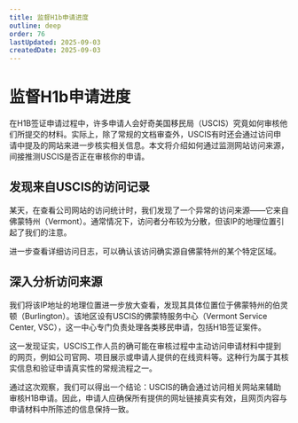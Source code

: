 ```yaml
---
title: 监督H1b申请进度
outline: deep
order: 76
lastUpdated: 2025-09-03
createdDate: 2025-09-03
---
```

# 监督H1b申请进度

在H1B签证申请过程中，许多申请人会好奇美国移民局（USCIS）究竟如何审核他们所提交的材料。实际上，除了常规的文档审查外，USCIS有时还会通过访问申请中提及的网站来进一步核实相关信息。本文将介绍如何通过监测网站访问来源，间接推测USCIS是否正在审核你的申请。

## 发现来自USCIS的访问记录

某天，在查看公司网站的访问统计时，我们发现了一个异常的访问来源——它来自佛蒙特州（Vermont）。通常情况下，访问者分布较为分散，但该IP的地理位置引起了我们的注意。

<ImageWrapper src="https://github.com/tengtianxiang/picx-images-hosting/raw/master/h1b-uscis-review-process/h1b-uscis-review-1.1hsk569qil.webp"
alt="1" />

进一步查看详细访问日志，可以确认该访问确实源自佛蒙特州的某个特定区域。

<ImageWrapper src="https://github.com/tengtianxiang/picx-images-hosting/raw/master/h1b-uscis-review-process/h1b-uscis-review-2.4cl8aynji1.webp"
alt="2" />

## 深入分析访问来源

我们将该IP地址的地理位置进一步放大查看，发现其具体位置位于佛蒙特州的伯灵顿（Burlington）。该地区设有USCIS的佛蒙特服务中心（Vermont Service Center, VSC），这一中心专门负责处理各类移民申请，包括H1B签证案件。

<ImageWrapper src="https://github.com/tengtianxiang/picx-images-hosting/raw/master/h1b-uscis-review-process/h1b-uscis-review-3.54y3sp4ft7.webp"
alt="3" />

这一发现证实，USCIS工作人员的确可能在审核过程中主动访问申请材料中提到的网页，例如公司官网、项目展示或申请人提供的在线资料等。这种行为属于其核实信息和验证申请真实性的常规流程之一。

<ImageWrapper src="https://github.com/tengtianxiang/picx-images-hosting/raw/master/h1b-uscis-review-process/h1b-uscis-review-4.1lc62w1tho.webp"
alt="4" />

通过这次观察，我们可以得出一个结论：USCIS的确会通过访问相关网站来辅助审核H1B申请。因此，申请人应确保所有提供的网址链接真实有效，且网页内容与申请材料中所陈述的信息保持一致。
